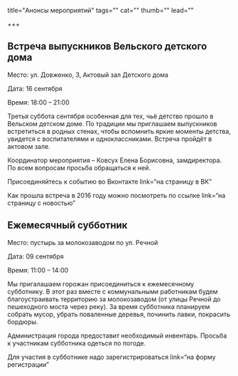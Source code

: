 title="Анонсы мероприятий"
tags=""
cat=""
thumb=""
lead=""

+++


<h2>Встреча выпускников Вельского детского дома</h2>
<p>Место: ул. Довженко, 3, Актовый зал Детского дома
<p>Дата: 16 сентября
<p>Время: 18:00 – 21:00
<p>Третья суббота сентября особенная для тех, чьё детство прошло в Вельском детском доме. 
По традиции мы приглашаем выпускников встретиться в родных стенах, чтобы вспомнить яркие моменты детства, увидется с воспитателями и одноклассниками.  
Встреча пройдёт в актовом зале. 
<p>Координатор мероприятия – Ковсух Елена Борисовна, замдиректора. По всем вопросам просьба обращаться к ней.
<p>Присоединяйтесь к событию во Вконтакте link=“на страницу в ВК”
<p>Как прошла встреча в 2016 году можно посмотреть по ссылке link=“на страницу с новостью”

<h2>Ежемесячный субботник</h2>
<p>Место: пустырь за молокозаводом по ул. Речной
<p>Дата: 09 сентября
<p>Время: 11:00 – 14:00
<p>Мы пригалашаем горожан присоединиться к ежемесячному субботнику. В этот раз вместе с коммунальными работникам будем благоустраивать территорию за молокозаводом (от улицы Речной до пешеходного моста через реку). 
За время субботника планируем собрать мусор, убрать поваленные деревья, починить лавки, покрасить бордюры.
<p>Администрация города предоставит необходимый инвентарь. Просьба к участникам субботника одеться по погоде.
<p>Для участия в субботнике надо зарегистрироваться link=“на форму регистрации”
